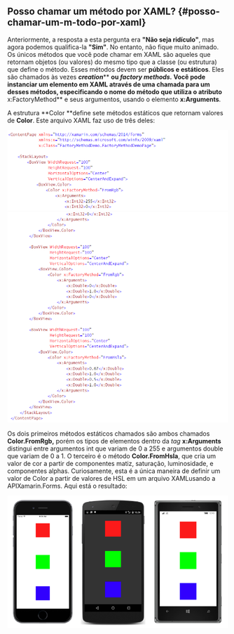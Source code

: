 ## Posso chamar um método por XAML? {#posso-chamar-um-m-todo-por-xaml}

Anteriormente, a resposta a esta pergunta era **"Não seja ridículo"**, mas agora podemos qualifica-la **"Sim"**. No entanto, não fique muito animado. Os únicos métodos que você pode chamar em XAML são aqueles que retornam objetos \(ou valores\) do mesmo tipo que a classe \(ou estrutura\) que define o método. Esses métodos devem ser **públicos e estáticos**. Eles são chamados às vezes _**creation**_** **ou _**factory methods**._ Você pode instanciar um elemento em XAML através de uma chamada para um desses métodos, especificando o nome do método que utiliza o atributo** x:FactoryMethod** e seus argumentos, usando o elemento **x:Arguments**.

A estrutura **Color **define sete métodos estáticos que retornam valores de **Color**. Este arquivo XAML faz uso de três deles:

![](/assets/08-03-xelements)![](/assets/08-03-elementes01)

Os dois primeiros métodos estáticos chamados são ambos chamados **Color.FromRgb,** porém os tipos de elementos dentro da _tag_ **x:Arguments** distingui entre argumentos int que variam de 0 a 255 e argumentos double que variam de 0 a 1. O terceiro é o método **Color.FromHsla**, que cria um valor de cor a partir de componentes matiz, saturação, luminosidade, e componentes alphas. Curiosamente, esta é a única maneira de definir um valor de Color a partir de valores de HSL em um arquivo XAMLusando a APIXamarin.Forms. Aqui está o resultado:

![](/assets/08-04-telas)



